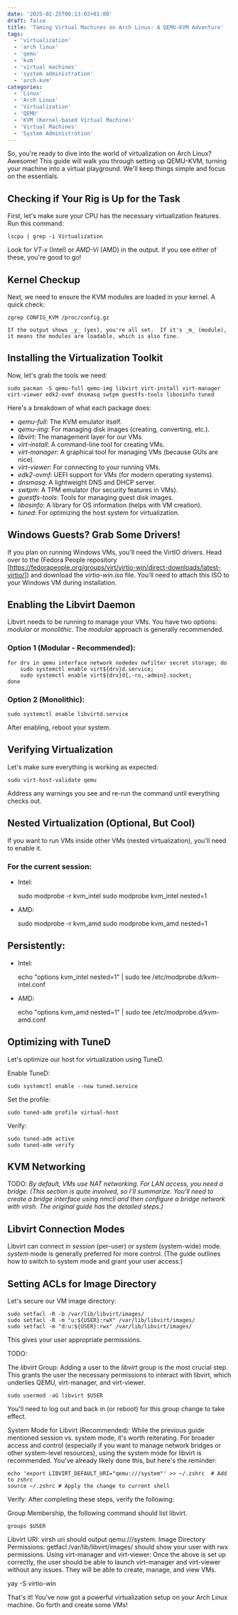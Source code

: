 ```yaml
---
date: '2025-02-25T08:13:02+01:00'
draft: false
title: 'Taming Virtual Machines on Arch Linux: A QEMU-KVM Adventure'
tags: 
  - 'virtualization'
  - 'arch linux'
  - 'qemu'
  - 'kvm'
  - 'virtual machines'
  - 'system administration'
  - 'arch-kvm'
categories:
  - 'Linux'
  - 'Arch Linux'
  - 'Virtualization'
  - 'QEMU'
  - 'KVM (Kernel-based Virtual Machine)'
  - 'Virtual Machines'
  - 'System Administration'
---
```


So, you're ready to dive into the world of virtualization on Arch Linux? Awesome!  This guide will walk you through setting up QEMU-KVM, turning your machine into a virtual playground.  We'll keep things simple and focus on the essentials.

## Checking if Your Rig is Up for the Task

First, let's make sure your CPU has the necessary virtualization features.  Run this command:

    lscpu | grep -i Virtualization

Look for _VT-x_ (Intel) or _AMD-Vi_ (AMD) in the output.  If you see either of these, you're good to go!

## Kernel Checkup

Next, we need to ensure the KVM modules are loaded in your kernel.  A quick check:

    zgrep CONFIG_KVM /proc/config.gz

    If the output shows _y_ (yes), you're all set.  If it's _m_ (module), it means the modules are loadable, which is also fine.

## Installing the Virtualization Toolkit

Now, let's grab the tools we need:
    
    sudo pacman -S qemu-full qemu-img libvirt virt-install virt-manager virt-viewer edk2-ovmf dnsmasq swtpm guestfs-tools libosinfo tuned

Here's a breakdown of what each package does:

 * _qemu-full_: The KVM emulator itself.
 * _qemu-img_: For managing disk images (creating, converting, etc.).
 * _libvirt_: The management layer for our VMs.
 * _virt-install_: A command-line tool for creating VMs.
 * _virt-manager_: A graphical tool for managing VMs (because GUIs are nice).
 * _virt-viewer_: For connecting to your running VMs.
 * _edk2-ovmf_: UEFI support for VMs (for modern operating systems).
 * _dnsmasq_: A lightweight DNS and DHCP server.
 * _swtpm_: A TPM emulator (for security features in VMs).
 * _guestfs-tools_: Tools for managing guest disk images.
 * _libosinfo_: A library for OS information (helps with VM creation).
 * _tuned_: For optimizing the host system for virtualization.

 ## Windows Guests? Grab Some Drivers!

If you plan on running Windows VMs, you'll need the VirtIO drivers.  Head over to the (Fedora People repository [https://fedorapeople.org/groups/virt/virtio-win/direct-downloads/latest-virtio/]) and download the _virtio-win.iso_ file.  You'll need to attach this ISO to your Windows VM during installation.

## Enabling the Libvirt Daemon

Libvirt needs to be running to manage your VMs.  You have two options: _modular_ or _monolithic_.  The _modular_ approach is generally recommended.

### Option 1 (Modular - Recommended):

    for drv in qemu interface network nodedev nwfilter secret storage; do
        sudo systemctl enable virt${drv}d.service;
        sudo systemctl enable virt${drv}d{,-ro,-admin}.socket;
    done

### Option 2 (Monolithic):

    sudo systemctl enable libvirtd.service

After enabling, reboot your system.

## Verifying Virtualization

Let's make sure everything is working as expected:

    sudo virt-host-validate qemu

Address any warnings you see and re-run the command until everything checks out.

## Nested Virtualization (Optional, But Cool)

If you want to run VMs inside other VMs (nested virtualization), you'll need to enable it.

### For the current session:

 * Intel:

    sudo modprobe -r kvm_intel
    sudo modprobe kvm_intel nested=1

 * AMD:

    sudo modprobe -r kvm_amd
    sudo modprobe kvm_amd nested=1

## Persistently:

 * Intel:

    echo "options kvm_intel nested=1" | sudo tee /etc/modprobe.d/kvm-intel.conf

 * AMD:

    echo "options kvm_amd nested=1" | sudo tee /etc/modprobe.d/kvm-amd.conf

## Optimizing with TuneD

Let's optimize our host for virtualization using TuneD.

 Enable TuneD:

    sudo systemctl enable --now tuned.service

Set the profile:

    sudo tuned-adm profile virtual-host

Verify:

    sudo tuned-adm active
    sudo tuned-adm verify

## KVM Networking

TODO: _By default, VMs use NAT networking. For LAN access, you need a bridge.  (This section is quite involved, so I'll summarize.  You'll need to create a bridge interface using _nmcli_ and then configure a bridge network with _virsh_.  The original guide has the detailed steps.)_

## Libvirt Connection Modes
Libvirt can connect in _session_ (per-user) or _system_ (system-wide) mode.  _system_ mode is generally preferred for more control.  (The guide outlines how to switch to system mode and grant your user access.)

## Setting ACLs for Image Directory

Let's secure our VM image directory:

    sudo setfacl -R -b /var/lib/libvirt/images/
    sudo setfacl -R -m "u:${USER}:rwX" /var/lib/libvirt/images/
    sudo setfacl -m "d:u:${USER}:rwx" /var/lib/libvirt/images/

This gives your user appropriate permissions.

TODO:

The _libvirt_ Group:  Adding a user to the _libvirt_ group is the most crucial step.  This grants the user the necessary permissions to interact with libvirt, which underlies QEMU, virt-manager, and virt-viewer.

    sudo usermod -aG libvirt $USER

You'll need to log out and back in (or reboot) for this group change to take effect.

System Mode for Libvirt (Recommended):  While the previous guide mentioned session vs. system mode, it's worth reiterating.  For broader access and control (especially if you want to manage network bridges or other system-level resources), using the system mode for libvirt is recommended.  You've already likely done this, but here's the reminder:

    echo 'export LIBVIRT_DEFAULT_URI="qemu:///system"' >> ~/.zshrc  # Add to zshrc
    source ~/.zshrc # Apply the change to current shell

Verify: After completing these steps, verify the following:

Group Membership, the following command should list libvirt.

    groups $USER
 
Libvirt URI: virsh uri should output qemu:///system.
Image Directory Permissions: getfacl /var/lib/libvirt/images/ should show your user with rwx permissions.
Using virt-manager and virt-viewer: Once the above is set up correctly, the user should be able to launch virt-manager and virt-viewer without any issues.  They will be able to create, manage, and view VMs.

yay -S virtio-win

That's it! You've now got a powerful virtualization setup on your Arch Linux machine.  Go forth and create some VMs!